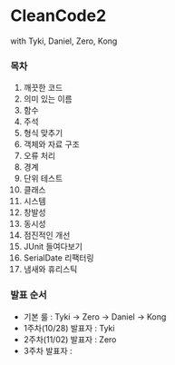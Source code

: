 # CleanCode2
with Tyki, Daniel, Zero, Kong

### 목차
01. 깨끗한 코드
02. 의미 있는 이름
03. 함수
04. 주석
05. 형식 맞추기
06. 객체와 자료 구조
07. 오류 처리
08. 경계
09. 단위 테스트
10. 클래스
11. 시스템
12. 창발성
13. 동시성
14. 점진적인 개선
15. JUnit 들여다보기
16. SerialDate 리팩터링
17. 냄새와 휴리스틱

### 발표 순서
- 기본 룰 : Tyki -> Zero -> Daniel -> Kong
- 1주차(10/28) 발표자 : Tyki
- 2주차(11/02) 발표자 : Zero
- 3주차 발표자 : 
